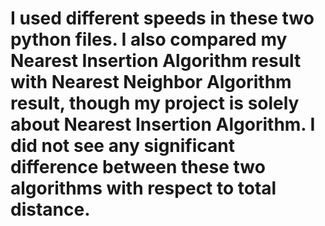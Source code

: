 # I used different speeds in these two python files. I also compared my Nearest Insertion Algorithm result with Nearest Neighbor Algorithm result, though my project is solely about Nearest Insertion Algorithm. I did not see any significant difference between these two algorithms with respect to total distance. 
